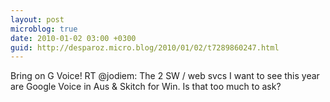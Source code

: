 ```yaml
---
layout: post
microblog: true
date: 2010-01-02 03:00 +0300
guid: http://desparoz.micro.blog/2010/01/02/t7289860247.html
---
```

Bring on G Voice! RT @jodiem: The 2 SW / web svcs I want to see this year are Google Voice in Aus &amp; Skitch for Win. Is that too much to ask?

